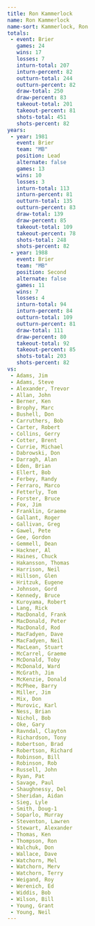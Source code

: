 ```yaml
---
title: Ron Kammerlock
name: Ron Kammerlock
name-sort: Kammerlock, Ron
totals:
 - event: Brier
   games: 24
   wins: 17
   losses: 7
   inturn-total: 207
   inturn-percent: 82
   outturn-total: 244
   outturn-percent: 82
   draw-total: 250
   draw-percent: 83
   takeout-total: 201
   takeout-percent: 81
   shots-total: 451
   shots-percent: 82
years:
 - year: 1981
   event: Brier
   team: "MB"
   position: Lead
   alternate: false
   games: 13
   wins: 10
   losses: 3
   inturn-total: 113
   inturn-percent: 81
   outturn-total: 135
   outturn-percent: 83
   draw-total: 139
   draw-percent: 85
   takeout-total: 109
   takeout-percent: 78
   shots-total: 248
   shots-percent: 82
 - year: 1988
   event: Brier
   team: "MB"
   position: Second
   alternate: false
   games: 11
   wins: 7
   losses: 4
   inturn-total: 94
   inturn-percent: 84
   outturn-total: 109
   outturn-percent: 81
   draw-total: 111
   draw-percent: 80
   takeout-total: 92
   takeout-percent: 85
   shots-total: 203
   shots-percent: 82
vs:
 - Adams, Jim
 - Adams, Steve
 - Alexander, Trevor
 - Allan, John
 - Berner, Ken
 - Brophy, Marc
 - Bushell, Don
 - Carruthers, Bob
 - Carter, Robert
 - Collins, Gerry
 - Cotter, Brent
 - Currie, Michael
 - Dabrowski, Don
 - Darragh, Alan
 - Eden, Brian
 - Ellert, Bob
 - Ferbey, Randy
 - Ferraro, Marco
 - Fetterly, Tom
 - Forster, Bruce
 - Fox, Jim
 - Franklin, Graeme
 - Gallant, Roger
 - Gallivan, Greg
 - Gawel, Pete
 - Gee, Gordon
 - Gemmell, Dean
 - Hackner, Al
 - Haines, Chuck
 - Hakansson, Thomas
 - Harrison, Neil
 - Hillson, Glen
 - Hritzuk, Eugene
 - Johnson, Gord
 - Kennedy, Bruce
 - Kuroyama, Robert
 - Lang, Rick
 - MacDonald, Frank
 - MacDonald, Peter
 - MacDonald, Rod
 - MacFadyen, Dave
 - MacFadyen, Neil
 - MacLean, Stuart
 - McCarrel, Graeme
 - McDonald, Toby
 - McDonald, Ward
 - McGrath, Jim
 - McKenzie, Donald
 - McPhee, Barry
 - Miller, Jim
 - Mix, Don
 - Murovic, Karl
 - Ness, Brian
 - Nichol, Bob
 - Oke, Gary
 - Ravndal, Clayton
 - Richardson, Tony
 - Robertson, Brad
 - Robertson, Richard
 - Robinson, Bill
 - Robinson, Rob
 - Russell, John
 - Ryan, Pat
 - Savage, Paul
 - Shaughnessy, Del
 - Sheridan, Aidan
 - Sieg, Lyle
 - Smith, Doug-1
 - Soparlo, Murray
 - Steventon, Lawren
 - Stewart, Alexander
 - Thomas, Ken
 - Thompson, Ron
 - Walchuk, Don
 - Wallace, Dave
 - Watchorn, Mel
 - Watchorn, Merv
 - Watchorn, Terry
 - Weigand, Roy
 - Werenich, Ed
 - Widdis, Bob
 - Wilson, Bill
 - Young, Grant
 - Young, Neil
---
```

